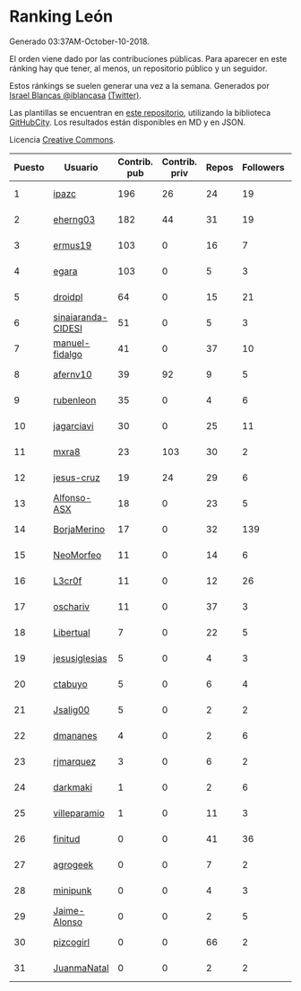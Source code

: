 # Ranking León

Generado 03:37AM-October-10-2018.

El orden viene dado por las contribuciones públicas. Para aparecer en este ránking hay que tener, al menos, un repositorio público y un seguidor.

Estos ránkings se suelen generar una vez a la semana. Generados por [Israel Blancas @iblancasa](https://github.com/iblancasa/) [(Twitter)](https://twitter.com/iblancasa).

Las plantillas se encuentran en [este repositorio](https://github.com/iblancasa/GH-Spanish-Ranking), utilizando la biblioteca [GitHubCity](https://github.com/iblancasa/GitHubCity). Los resultados están disponibles en MD y en JSON.

Licencia [Creative Commons](https://creativecommons.org/licenses/by/4.0/).

| Puesto   |  Usuario  | Contrib. pub | Contrib. priv |Repos| Followers | Desde |  Avatar  |
|----------|-----------|--------------|---------------|-----|-----------|-------|----------|
|1|[ipazc](https://github.com/ipazc)|196|26|24|19|2014-03-03|![ipazc]()|
|2|[eherng03](https://github.com/eherng03)|182|44|31|19|2016-03-03|![eherng03]()|
|3|[ermus19](https://github.com/ermus19)|103|0|16|7|2012-12-14|![ermus19]()|
|4|[egara](https://github.com/egara)|103|0|5|3|2015-08-07|![egara]()|
|5|[droidpl](https://github.com/droidpl)|64|0|15|21|2012-08-13|![droidpl]()|
|6|[sinaiaranda-CIDESI](https://github.com/sinaiaranda-CIDESI)|51|0|5|3|2018-01-11|![sinaiaranda-CIDESI]()|
|7|[manuel-fidalgo](https://github.com/manuel-fidalgo)|41|0|37|10|2016-02-05|![manuel-fidalgo]()|
|8|[afernv10](https://github.com/afernv10)|39|92|9|5|2017-02-23|![afernv10]()|
|9|[rubenleon](https://github.com/rubenleon)|35|0|4|6|2017-06-08|![rubenleon]()|
|10|[jagarciavi](https://github.com/jagarciavi)|30|0|25|11|2012-05-07|![jagarciavi]()|
|11|[mxra8](https://github.com/mxra8)|23|103|30|2|2015-12-14|![mxra8]()|
|12|[jesus-cruz](https://github.com/jesus-cruz)|19|24|29|6|2016-03-04|![jesus-cruz]()|
|13|[Alfonso-ASX](https://github.com/Alfonso-ASX)|18|0|23|5|2012-01-11|![Alfonso-ASX]()|
|14|[BorjaMerino](https://github.com/BorjaMerino)|17|0|32|139|2012-05-03|![BorjaMerino]()|
|15|[NeoMorfeo](https://github.com/NeoMorfeo)|11|0|14|6|2013-03-04|![NeoMorfeo]()|
|16|[L3cr0f](https://github.com/L3cr0f)|11|0|12|26|2016-02-25|![L3cr0f]()|
|17|[oschariv](https://github.com/oschariv)|11|0|37|3|2016-09-26|![oschariv]()|
|18|[Libertual](https://github.com/Libertual)|7|0|22|5|2014-11-17|![Libertual]()|
|19|[jesusiglesias](https://github.com/jesusiglesias)|5|0|4|3|2015-02-27|![jesusiglesias]()|
|20|[ctabuyo](https://github.com/ctabuyo)|5|0|6|4|2015-08-12|![ctabuyo]()|
|21|[Jsalig00](https://github.com/Jsalig00)|5|0|2|2|2018-02-20|![Jsalig00]()|
|22|[dmananes](https://github.com/dmananes)|4|0|2|6|2013-11-21|![dmananes]()|
|23|[rjmarquez](https://github.com/rjmarquez)|3|0|6|2|2010-05-30|![rjmarquez]()|
|24|[darkmaki](https://github.com/darkmaki)|1|0|2|6|2014-12-01|![darkmaki]()|
|25|[villeparamio](https://github.com/villeparamio)|1|0|11|3|2015-12-01|![villeparamio]()|
|26|[finitud](https://github.com/finitud)|0|0|41|36|2010-02-24|![finitud]()|
|27|[agrogeek](https://github.com/agrogeek)|0|0|7|2|2009-04-01|![agrogeek]()|
|28|[minipunk](https://github.com/minipunk)|0|0|4|3|2012-09-20|![minipunk]()|
|29|[Jaime-Alonso](https://github.com/Jaime-Alonso)|0|0|2|5|2014-01-28|![Jaime-Alonso]()|
|30|[pizcogirl](https://github.com/pizcogirl)|0|0|66|2|2014-09-26|![pizcogirl]()|
|31|[JuanmaNatal](https://github.com/JuanmaNatal)|0|0|2|2|2016-04-04|![JuanmaNatal]()|
